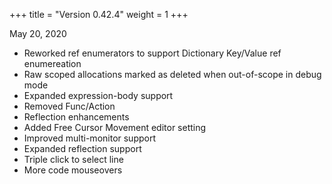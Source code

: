 +++
title = "Version 0.42.4"
weight = 1
+++

May 20, 2020

- Reworked ref enumerators to support Dictionary Key/Value ref enumereation
- Raw scoped allocations marked as deleted when out-of-scope in debug mode
- Expanded expression-body support
- Removed Func<T>/Action<T>
- Reflection enhancements
- Added Free Cursor Movement editor setting
- Improved multi-monitor support
- Expanded reflection support
- Triple click to select line
- More code mouseovers